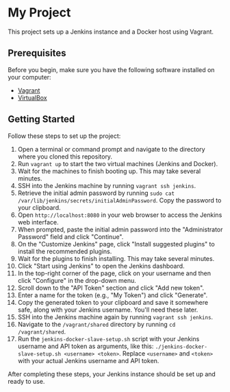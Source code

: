# My Project

This project sets up a Jenkins instance and a Docker host using Vagrant.

## Prerequisites

Before you begin, make sure you have the following software installed on your computer:

- [Vagrant](https://www.vagrantup.com/downloads.html)
- [VirtualBox](https://www.virtualbox.org/wiki/Downloads)

## Getting Started

Follow these steps to set up the project:

1. Open a terminal or command prompt and navigate to the directory where you cloned this repository.
2. Run `vagrant up` to start the two virtual machines (Jenkins and Docker).
3. Wait for the machines to finish booting up. This may take several minutes.
4. SSH into the Jenkins machine by running `vagrant ssh jenkins`.
5. Retrieve the initial admin password by running `sudo cat /var/lib/jenkins/secrets/initialAdminPassword`. Copy the password to your clipboard.
6. Open `http://localhost:8080` in your web browser to access the Jenkins web interface.
7. When prompted, paste the initial admin password into the "Administrator Password" field and click "Continue".
8. On the "Customize Jenkins" page, click "Install suggested plugins" to install the recommended plugins.
9. Wait for the plugins to finish installing. This may take several minutes.
10. Click "Start using Jenkins" to open the Jenkins dashboard.
11. In the top-right corner of the page, click on your username and then click "Configure" in the drop-down menu.
12. Scroll down to the "API Token" section and click "Add new token".
13. Enter a name for the token (e.g., "My Token") and click "Generate".
14. Copy the generated token to your clipboard and save it somewhere safe, along with your Jenkins username. You'll need these later.
15. SSH into the Jenkins machine again by running `vagrant ssh jenkins`.
16. Navigate to the `/vagrant/shared` directory by running `cd /vagrant/shared`.
17. Run the `jenkins-docker-slave-setup.sh` script with your Jenkins username and API token as arguments, like this: `./jenkins-docker-slave-setup.sh <username> <token>`. Replace `<username>` and `<token>` with your actual Jenkins username and API token.

After completing these steps, your Jenkins instance should be set up and ready to use.
